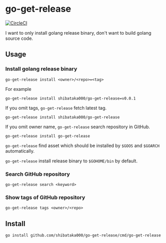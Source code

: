 # go-get-release

[![CircleCI](https://circleci.com/gh/shibataka000/go-get-release.svg?style=shield)](https://circleci.com/gh/shibataka000/go-get-release)

I want to only install golang release binary, don't want to build golang source code.

## Usage

### Install golang release binary
```
go-get-release install <owner>/<repo>=<tag>
```

For example

```
go-get-release install shibataka000/go-get-release=v0.0.1
```

If you omit tags, `go-get-release` fetch latest tag.

```
go-get-release install shibataka000/go-get-release
```

If you omit owner name, `go-get-release` search repository in GitHub.

```
go-get-release install go-get-release
```

`go-get-release` find asset which should be installed by `$GOOS` and `$GOARCH` automatically.

`go-get-release` install release binary to `$GOHOME/bin` by default.

### Search GitHub repository
```
go-get-release search <keyword>
```

### Show tags of GitHub repository
```
go-get-release tags <owner>/<repo>
```

## Install
```
go install github.com/shibataka000/go-get-release/cmd/go-get-release
```
